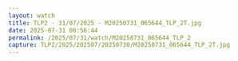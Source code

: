 ```yaml
---
layout: watch
title: TLP2 - 31/07/2025 - M20250731_065644_TLP_2T.jpg
date: 2025-07-31 06:56:44
permalink: /2025/07/31/watch/M20250731_065644_TLP_2
capture: TLP2/2025/202507/20250730/M20250731_065644_TLP_2T.jpg
---
```

